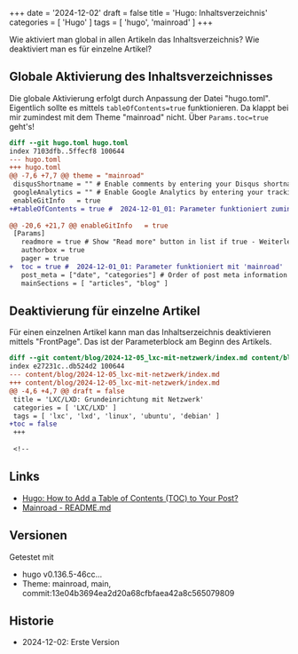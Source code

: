 +++
date = '2024-12-02'
draft = false
title = 'Hugo: Inhaltsverzeichnis'
categories = [ 'Hugo' ]
tags = [ 'hugo', 'mainroad' ]
+++

<!--
Hugo: Inhaltsverzeichnis
========================
-->

Wie aktiviert man global in allen Artikeln
das Inhaltsverzeichnis? Wie deaktiviert man
es für einzelne Artikel?

<!--more-->

Globale Aktivierung des Inhaltsverzeichnisses
---------------------------------------------

Die globale Aktivierung erfolgt durch Anpassung
der Datei "hugo.toml". Eigentlich sollte es mittels
`tableOfContents=true` funktionieren. Da klappt
bei mir zumindest mit dem Theme "mainroad" nicht.
Über `Params.toc=true` geht's!

```diff
diff --git hugo.toml hugo.toml
index 7103dfb..5ffecf8 100644
--- hugo.toml
+++ hugo.toml
@@ -7,6 +7,7 @@ theme = "mainroad"
 disqusShortname = "" # Enable comments by entering your Disqus shortname
 googleAnalytics = "" # Enable Google Analytics by entering your tracking id
 enableGitInfo   = true
+#tableOfContents = true #  2024-12-01_01: Parameter funktioniert zumindest mit 'mainroad' nicht, siehe unten!
 
@@ -20,6 +21,7 @@ enableGitInfo   = true
 [Params]
   readmore = true # Show "Read more" button in list if true - Weiterlesen...
   authorbox = true
   pager = true
+  toc = true #  2024-12-01_01: Parameter funktioniert mit 'mainroad'
   post_meta = ["date", "categories"] # Order of post meta information
   mainSections = [ "articles", "blog" ]
```

Deaktivierung für einzelne Artikel
----------------------------------

Für einen einzelnen Artikel kann man
das Inhaltserzeichnis deaktivieren mittels
"FrontPage". Das ist der Parameterblock am
Beginn des Artikels.

```diff
diff --git content/blog/2024-12-05_lxc-mit-netzwerk/index.md content/blog/2024-12-05_lxc-mit-netzwerk/index.md
index e27231c..db524d2 100644
--- content/blog/2024-12-05_lxc-mit-netzwerk/index.md
+++ content/blog/2024-12-05_lxc-mit-netzwerk/index.md
@@ -4,6 +4,7 @@ draft = false
 title = 'LXC/LXD: Grundeinrichtung mit Netzwerk'
 categories = [ 'LXC/LXD' ]
 tags = [ 'lxc', 'lxd', 'linux', 'ubuntu', 'debian' ]
+toc = false
 +++
 
 <!--
```

Links
-----

- [Hugo: How to Add a Table of Contents (TOC) to Your Post?](https://juliecodestack.github.io/2023/04/21/hugo-toc/)
- [Mainroad - README.md](https://github.com/Vimux/Mainroad/blob/master/README.md)

Versionen
---------

Getestet mit

- hugo v0.136.5-46cc...
- Theme: mainroad, main, commit:13e04b3694ea2d20a68cfbfaea42a8c565079809

Historie
--------

- 2024-12-02: Erste Version
